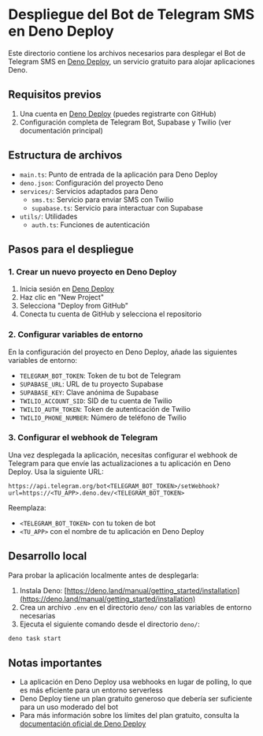 # Despliegue del Bot de Telegram SMS en Deno Deploy

Este directorio contiene los archivos necesarios para desplegar el Bot de Telegram SMS en [Deno Deploy](https://deno.com/deploy), un servicio gratuito para alojar aplicaciones Deno.

## Requisitos previos

1. Una cuenta en [Deno Deploy](https://deno.com/deploy) (puedes registrarte con GitHub)
2. Configuración completa de Telegram Bot, Supabase y Twilio (ver documentación principal)

## Estructura de archivos

- `main.ts`: Punto de entrada de la aplicación para Deno Deploy
- `deno.json`: Configuración del proyecto Deno
- `services/`: Servicios adaptados para Deno
  - `sms.ts`: Servicio para enviar SMS con Twilio
  - `supabase.ts`: Servicio para interactuar con Supabase
- `utils/`: Utilidades
  - `auth.ts`: Funciones de autenticación

## Pasos para el despliegue

### 1. Crear un nuevo proyecto en Deno Deploy

1. Inicia sesión en [Deno Deploy](https://dash.deno.com/)
2. Haz clic en "New Project"
3. Selecciona "Deploy from GitHub"
4. Conecta tu cuenta de GitHub y selecciona el repositorio

### 2. Configurar variables de entorno

En la configuración del proyecto en Deno Deploy, añade las siguientes variables de entorno:

- `TELEGRAM_BOT_TOKEN`: Token de tu bot de Telegram
- `SUPABASE_URL`: URL de tu proyecto Supabase
- `SUPABASE_KEY`: Clave anónima de Supabase
- `TWILIO_ACCOUNT_SID`: SID de tu cuenta de Twilio
- `TWILIO_AUTH_TOKEN`: Token de autenticación de Twilio
- `TWILIO_PHONE_NUMBER`: Número de teléfono de Twilio

### 3. Configurar el webhook de Telegram

Una vez desplegada la aplicación, necesitas configurar el webhook de Telegram para que envíe las actualizaciones a tu aplicación en Deno Deploy. Usa la siguiente URL:

```
https://api.telegram.org/bot<TELEGRAM_BOT_TOKEN>/setWebhook?url=https://<TU_APP>.deno.dev/<TELEGRAM_BOT_TOKEN>
```

Reemplaza:
- `<TELEGRAM_BOT_TOKEN>` con tu token de bot
- `<TU_APP>` con el nombre de tu aplicación en Deno Deploy

## Desarrollo local

Para probar la aplicación localmente antes de desplegarla:

1. Instala Deno: [https://deno.land/manual/getting_started/installation](https://deno.land/manual/getting_started/installation)
2. Crea un archivo `.env` en el directorio `deno/` con las variables de entorno necesarias
3. Ejecuta el siguiente comando desde el directorio `deno/`:

```bash
deno task start
```

## Notas importantes

- La aplicación en Deno Deploy usa webhooks en lugar de polling, lo que es más eficiente para un entorno serverless
- Deno Deploy tiene un plan gratuito generoso que debería ser suficiente para un uso moderado del bot
- Para más información sobre los límites del plan gratuito, consulta la [documentación oficial de Deno Deploy](https://deno.com/deploy/pricing)